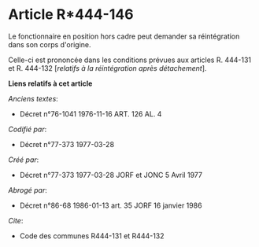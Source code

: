 # Article R*444-146

Le fonctionnaire en position hors cadre peut demander sa réintégration dans son corps d'origine.

Celle-ci est prononcée dans les conditions prévues aux articles R. 444-131 et R. 444-132 [*relatifs à la réintégration après
détachement*].

**Liens relatifs à cet article**

_Anciens textes_:

  - Décret n°76-1041 1976-11-16 ART. 126 AL. 4

_Codifié par_:

  - Décret n°77-373 1977-03-28

_Créé par_:

  - Décret n°77-373 1977-03-28 JORF et JONC 5 Avril 1977

_Abrogé par_:

  - Décret n°86-68 1986-01-13 art. 35 JORF 16 janvier 1986

_Cite_:

  - Code des communes R444-131 et R444-132
